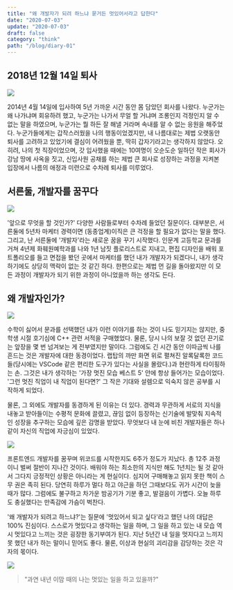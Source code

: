 ```yaml
---
title: "왜 개발자가 되려 하느냐 묻거든 멋있어서라고 답한다"
date: "2020-07-03"
update: "2020-07-03"
draft: false
category: "think"
path: "/blog/diary-01"
---
```


## 2018년 12월 14일 퇴사
![](https://images.unsplash.com/photo-1554401922-01d46a9d007e?ixlib=rb-1.2.1&ixid=eyJhcHBfaWQiOjEyMDd9&auto=format&fit=crop&w=1950&q=80)

2014년 4월 14일에 입사하여 5년 가까운 시간 동안 몸 담았던 회사를 나왔다. 누군가는 왜 나가냐며 회유하려 했고, 누군가는 나가서 무얼 할 거냐며 조롱인지 걱정인지 알 수 없는 말을 하였으며, 누군가는 뭘 하든 잘 해낼 거라며 속내를 알 수 없는 응원을 해주었다.
누군가들에게는 갑작스러웠을 나의 행동이었겠지만, 내 나름대로는 제법 오랫동안 퇴사를 고려하고 있었기에 결심이 어려웠을 뿐, 딱히 갑자기라고는 생각하지 않았다.
오히려, 나의 첫 직장이었으며, 갓 입사했을 때에는 10여명이 오순도순 일하던 작은 회사가 강남 땅에 사옥을 짓고, 신입사원 공채를 하는 제법 큰 회사로 성장하는 과정을 지켜본 입장에서 나름의 애정과 미련으로 수차례 퇴사를 미루었다.

## 서른둘, 개발자를 꿈꾸다
![](https://images.unsplash.com/photo-1519241047957-be31d7379a5d?ixlib=rb-1.2.1&ixid=eyJhcHBfaWQiOjEyMDd9&auto=format&fit=crop&w=1950&q=80)

'앞으로 무엇을 할 것인가?' 다양한 사람들로부터 수차례 들었던 질문이다. 대부분은, 서른둘에 5년차 마케터 경력이면 (동종업계)이직은 큰 걱정을 할 필요가 없다는 말을 했다. 그리고, 난 서른둘에 '개발자'라는 새로운 꿈을 꾸기 시작했다.
인문계 고등학교 문과를 거쳐 4년제 화훼원예학과를 나와 1년 남짓 플로리스트로 지내고, 편집 디자인을 배워 포트폴리오를 들고 면접을 봤던 곳에서 마케터를 했던 내가 개발자가 되겠다니, 내가 생각하기에도 상당히 맥락이 없는 것 같긴 하다. 한편으로는 제법 먼 길을 돌아왔지만 이 모든 과정이 개발자가 되기 위한 과정이 아니었을까 하는 생각도 든다.

## 왜 개발자인가?
![](https://images.unsplash.com/photo-1498050108023-c5249f4df085?ixlib=rb-1.2.1&ixid=eyJhcHBfaWQiOjEyMDd9&auto=format&fit=crop&w=1952&q=80)

수학이 싫어서 문과를 선택했던 내가 이런 이야기를 하는 것이 나도 믿기지는 않지만, 중학생 시절 호기심에 C++ 관련 서적을 구매했었다. 물론, 당시 나의 보잘 것 없던 끈기로는 앞장을 몇 번 넘겨보는 게 전부였지만 말이다. 그럼에도 긴 시간 동안 이따금씩 나를 흔드는 것은 개발자에 대한 동경이었다. 랩탑의 까만 화면 위로 펼쳐진 알록달록한 코드들(당시에는 VSCode 같은 편리한 도구가 있다는 사실을 몰랐다.)과 현란하게 타이핑하는 손. 그것은 내가 생각하는 '가장 멋진 모습 베스트 5' 안에 항상 들어가는 모습이었다. '그런 멋진 직업이 내 직업이 된다면?' 그 작은 기대와 설렘으로 익숙지 않은 공부를 시작하게 되었다.

물론, 그 외에도 개발자를 동경하게 된 이유는 더 있다. 경력과 무관하게 서로의 지식을 내놓고 받아들이는 수평적 문화에 끌렸고, 끊임 없이 등장하는 신기술에 발맞춰 지속적인 성장을 추구하는 모습에 깊은 감명을 받았다. 무엇보다 내 눈에 비친 개발자들은 하나같이 자신의 직업에 자긍심이 있었다.

![](https://images.unsplash.com/photo-1504805572947-34fad45aed93?ixlib=rb-1.2.1&ixid=eyJhcHBfaWQiOjEyMDd9&auto=format&fit=crop&w=1950&q=80)

프론트엔드 개발자를 꿈꾸며 위코드를 시작한지도 6주가 정도가 지났다. 총 12주 과정이니 벌써 절반이 지나간 것이다. 배워야 하는 최소한의 지식만 해도 1년치는 될 것 같아서 그다지 긍정적인 상황은 아니라는 게 현실이다. 심지어 구매해놓고 읽지 못한 책이 스무 권은 족히 된다. 당연히 하루가 멀다 하고 야근을 하던 그때보다도 귀가 시간이 늦을 때가 많다. 그럼에도 불구하고 차가운 밤공기가 기분 좋고, 발걸음이 가볍다. 오늘 하루도 충실했다는 만족감에 가슴이 벅찬다.

'왜 개발자가 되려고 하느냐?'는 질문에 '멋있어서 되고 싶다'라고 했던 나의 대답은 100% 진심이다. 스스로가 멋있다고 생각하는 일을 하며, 그 일을 하고 있는 내 모습 역시 멋있다고 느끼는 것은 굉장한 동기부여가 된다. 지난 5년간 내 일을 멋지다고 느끼지 못 했던 내가 하는 말이니 믿어도 좋다. 물론, 이상과 현실의 괴리감을 감당하는 것은 각자의 몫이다.

![](https://images.unsplash.com/photo-1534447677768-be436bb09401?ixlib=rb-1.2.1&auto=format&fit=crop&w=1971&q=80)

> "과연 내년 이맘 때의 나는 멋있는 일을 하고 있을까?"
